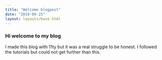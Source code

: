 ```yaml
---
title: "Welcome blogpost"
date: "2019-09-25"
layout: layouts/base.html
---
```


### Hi welcome to my blog

I made this blog with 11ty but it was a real struggle to be honest.
I followed the tutorials but could not get further than this.
